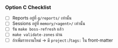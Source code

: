 ### Option C Checklist
- [ ] Reports อยู่ที่ `g/reports/` เท่านั้น
- [ ] Sessions อยู่ที่ `memory/<agent>/` เท่านั้น
- [ ] รัน `make boss-refresh` แล้ว
- [ ] `make validate-zones` ผ่าน
- [ ] ถ้าเพิ่มรายงานใหม่ → มี `project:`/`tags:` ใน front-matter
